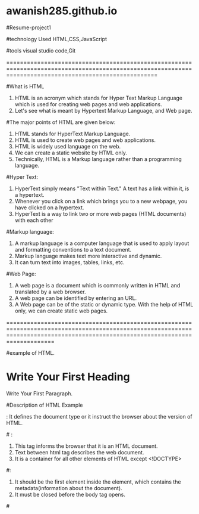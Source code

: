 # awanish285.github.io
#Resume-project1




#technology Used
HTML,CSS,JavaScript

#tools
visual studio code,Git

========================================================================================================================================================


#What is HTML
1) HTML is an acronym which stands for Hyper Text Markup Language which is used for creating web pages and web applications. 
2) Let's see what is meant by Hypertext Markup Language, and Web page.

#The major points of HTML are given below:


1) HTML stands for HyperText Markup Language.
2) HTML is used to create web pages and web applications.
3) HTML is widely used language on the web.
4) We can create a static website by HTML only.
5) Technically, HTML is a Markup language rather than a programming language.

#Hyper Text: 
1) HyperText simply means "Text within Text." A text has a link within it, is a hypertext. 
2) Whenever you click on a link which brings you to a new webpage, you have clicked on a hypertext. 
3) HyperText is a way to link two or more web pages (HTML documents) with each other


#Markup language: 
1) A markup language is a computer language that is used to apply layout and formatting conventions to a text document. 
2) Markup language makes text more interactive and dynamic. 
3) It can turn text into images, tables, links, etc.


#Web Page: 
1) A web page is a document which is commonly written in HTML and translated by a web browser. 
2) A web page can be identified by entering an URL. 
3) A Web page can be of the static or dynamic type. With the help of HTML only, we can create static web pages.

================================================================================================================================================================================

#example of HTML.

<!DOCTYPE>  
<html>  
<head>  
<title>Web page title</title>  
</head>  
<body>  
<h1>Write Your First Heading</h1>  
<p>Write Your First Paragraph.</p>  
</body>  
</html>


#Description of HTML Example

<!DOCTYPE>: It defines the document type or it instruct the browser about the version of HTML.

#<html > :

1) This tag informs the browser that it is an HTML document. 
2) Text between html tag describes the web document. 
3) It is a container for all other elements of HTML except <!DOCTYPE>


#<head>:

1) It should be the first element inside the <html> element, which contains the metadata(information about the document). 
2) It must be closed before the body tag opens.


#<title>:
 
1) As its name suggested, it is used to add title of that HTML page which appears at the top of the browser window. 
2) It must be placed inside the head tag and should close immediately. (Optional)


#<body> : 

1) Text between body tag describes the body content of the page that is visible to the end user. 
2) This tag contains the main content of the HTML document.

#<h1> : 

Text between <h1> tag describes the first level heading of the webpage.

#<p> : 

Text between <p> tag describes the paragraph of the webpage.



#Features of HTML

1) It is a very easy and simple language. It can be easily understood and modified.

2) It is very easy to make an effective presentation with HTML because it has a lot of formatting tags.

3) It is a markup language, so it provides a flexible way to design web pages along with the text.

4) It facilitates programmers to add a link on the web pages (by html anchor tag), so it enhances the interest of browsing of the user.

5) It is platform-independent because it can be displayed on any platform like Windows, Linux, and Macintosh, etc.

6) It facilitates the programmer to add Graphics, Videos, and Sound to the web pages which makes it more attractive and interactive.

7) HTML is a case-insensitive language, which means we can use tags either in lower-case or upper-case.


=================================================================================================================================================================================
#CSS:

The major points of CSS are given below:

1) CSS stands for Cascading Style Sheet.
2) CSS is used to design HTML tags.
3) CSS is a widely used language on the web.
4) HTML, CSS and JavaScript are used for web designing. It helps the web designers to apply style on HTML tags.



#What is CSS
1) CSS stands for Cascading Style Sheets. 
2) It is a style sheet language which is used to describe the look and formatting of a document written in markup language. 
3) It provides an additional feature to HTML. It is generally used with HTML to change the style of web pages and user interfaces. 
4) It can also be used with any kind of XML documents including plain XML, SVG and XUL.
5) CSS is used along with HTML and JavaScript in most websites to create user interfaces for web applications and user interfaces for many mobile applications.


#What does CSS do
1) You can add new looks to your old HTML documents.
2) You can completely change the look of your website with only a few changes in CSS code.



#Why use CSS
These are the three major benefits of CSS:

1) Solves a big problem
2) Before CSS, tags like font, color, background style, element alignments, border and size had to be repeated on every web page. 
3) This was a very long process. 
#For example: 
If you are developing a large website where fonts and color information are added on every single page, it will be become a long and expensive process. CSS was created to solve this problem. 
It was a W3C recommendation.

# 2) Saves a lot of time
CSS style definitions are saved in external CSS files so it is possible to change the entire website by changing just one file.

# 3) Provide more attributes
CSS provides more detailed attributes than plain HTML to define the look and feel of the website.


#CSS Syntax
A CSS rule set contains a selector and a declaration block.

# CSS syntax Example:

h1{color:yelow; font-size:11px;}


#Selector: 
Selector indicates the HTML element you want to style. It could be any tag like <h1>, <title> etc.


#Declaration Block: 

The declaration block can contain one or more declarations separated by a semicolon. For the above example, there are two declarations:

color: yellow;
font-size: 11 px;
Each declaration contains a property name and value, separated by a colon.

#Property: 
A Property is a type of attribute of HTML element. It could be color, border etc.

#Value: 

Values are assigned to CSS properties. In the above example, value "yellow" is assigned to color property.

======================================================================================================================================================
#javaScript:

1) JavaScript is an object-based scripting language which is lightweight and cross-platform.

2) JavaScript is not a compiled language, but it is a translated language. The JavaScript Translator (embedded in the browser) is responsible for translating the JavaScript code for the web browser.

#What is JavaScript:
1) JavaScript (js) is a light-weight object-oriented programming language which is used by several websites for scripting the webpages. 
2) It is an interpreted, full-fledged programming language that enables dynamic interactivity on websites when applied to an HTML document. 
3) It was introduced in the year 1995 for adding programs to the webpages in the Netscape Navigator browser. 
4) Since then, it has been adopted by all other graphical web browsers. With JavaScript, users can build modern web applications to interact directly without reloading the page every time. 
5) The traditional website uses js to provide several forms of interactivity and simplicity.




#Features of JavaScript
#There are following features of JavaScript:

1) All popular web browsers support JavaScript as they provide built-in execution environments.
2) JavaScript follows the syntax and structure of the C programming language. Thus, it is a structured programming language.
3) JavaScript is a weakly typed language, where certain types are implicitly cast (depending on the operation).
4) JavaScript is an object-oriented programming language that uses prototypes rather than using classes for inheritance.
5) It is a light-weighted and interpreted language.
6) It is a case-sensitive language.
7) JavaScript is supportable in several operating systems including, Windows, macOS, etc.
8) It provides good control to the users over the web browsers.


# Application of JavaScript
JavaScript is used to create interactive websites. It is mainly used for:

1) Client-side validation,
2) Dynamic drop-down menus,
3) Displaying date and time,
4) Displaying pop-up windows and dialog boxes (like an alert dialog box, confirm dialog box and prompt dialog box),
5) Displaying clocks etc.

#JavaScript Example

<script>  
document.write("Hello JavaScript by JavaScript");  
</script> 

1) The script tag specifies that we are using JavaScript.

2) The text/javascript is the content type that provides information to the browser about the data.

3) The document.write() function is used to display dynamic content through JavaScript.

# Places to put JavaScript code

1) Between the body tag of html
2) Between the head tag of html
3) In .js file (external javaScript)

# JavaScript Example : code between the body tag
In the above example, we have displayed the dynamic content using JavaScript. Let’s see the simple example of JavaScript that displays alert dialog box.

<script type="text/javascript">  
 alert("Hello Javatpoint");  
</script> 



# JavaScript Example : code between the head tag
Let’s see the same example of displaying alert dialog box of JavaScript that is contained inside the head tag.

In this example, we are creating a function msg(). To create function in JavaScript, you need to write function with function_name as given below.

To call function, you need to work on event. Here we are using onclick event to call msg() function. 


<html>  
<head>  
<script type="text/javascript">  
function msg(){  
 alert("Hello Javatpoint");  
}  
</script>  
</head>  
<body>  
<p>Welcome to JavaScript</p>  
<form>  
<input type="button" value="click" onclick="msg()"/>  
</form>  
</body>  
</html>  


#External JavaScript file
We can create external JavaScript file and embed it in many html page.

It provides code re usability because single JavaScript file can be used in several html pages.

An external JavaScript file must be saved by .js extension. It is recommended to embed all JavaScript files into a single file. It increases the speed of the webpage.

message.js

function msg(){  
 alert("Hello Javatpoint");  
}  


<html>  
<head>  
<script type="text/javascript" src="message.js"></script>  
</head>  
<body>  
<p>Welcome to JavaScript</p>  
<form>  
<input type="button" value="click" onclick="msg()"/>  
</form>  
</body>  
</html>  

#Advantages of External JavaScript
There will be following benefits if a user creates an external javascript:

1) It helps in the reusability of code in more than one HTML file.
2) It allows easy code readability.
3) It is time-efficient as web browsers cache the external js files, which further reduces the page loading time.
4) It enables both web designers and coders to work with html and js files parallelly and separately, i.e., without facing any code conflictions.
5) The length of the code reduces as only we need to specify the location of the js file.



#Disadvantages of External JavaScript
There are the following disadvantages of external files:

1) The stealer may download the coder's code using the url of the js file.
2) If two js files are dependent on one another, then a failure in one file may affect the execution of the other dependent file.
3) The web browser needs to make an additional http request to get the js code.
4) A tiny to a large change in the js code may cause unexpected results in all its dependent files.
5) We need to check each file that depends on the commonly created external javascript file.
6) If it is a few lines of code, then better to implement the internal javascript code.

===============================================================================================================================================================================================

